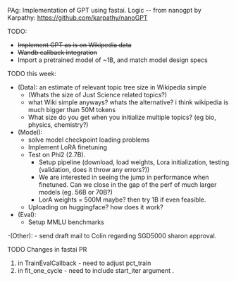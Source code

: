 PAg: Implementation of GPT using fastai. Logic -- from nanogpt by Karpathy: https://github.com/karpathy/nanoGPT

TODO:

- ~~Implement GPT as is on Wikipedia data~~
- ~~Wandb callback integration~~
- Import a pretrained model of ~1B, and match model design specs



TODO this week:
- (Data): an estimate of relevant topic tree size in Wikipedia simple 
    - (Whats the size of Just Science related topics?)
    - what Wiki simple anyways? whats the alternative? i think wikipedia is much bigger than 50M tokens
    - What size do you get when you initialize multiple topics? (eg bio, physics, chemistry?)
- (Model):
    - solve model checkpoint loading problems
    - Implement LoRA finetuning
    - Test on Phi2 (2.7B). 
        - Setup pipeline (download, load weights, Lora initialization, testing (validation, does it throw any errors?))
        - We are interested in seeing the jump in performance when finetuned. Can we close in the gap of the perf of much larger models (eg. 56B or 70B?)
        - LorA weights = 500M maybe? then try 1B if even feasible. 
    - Uploading on huggingface? how does it work?
- (Eval):
    - Setup MMLU benchmarks

-(Other):
    - send draft mail to Colin regarding SGD5000 sharon approval. 





TODO Changes in fastai PR
1. in TrainEvalCallback - need to adjust pct_train
2. in fit_one_cycle - need to include start_iter argument . 


